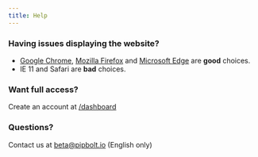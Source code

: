 ```yaml
---
title: Help
---
```


### Having issues displaying the website?

- [Google Chrome](https://www.google.com/chrome/), [Mozilla Firefox](https://www.mozilla.org/firefox/browsers/) and [Microsoft Edge](https://www.microsoft.com/edge) are **good** choices.
- IE 11 and Safari are **bad** choices.

### Want full access?

Create an account at [/dashboard](/dashboard)

### Questions?

Contact us at beta@pipbolt.io (English only)
